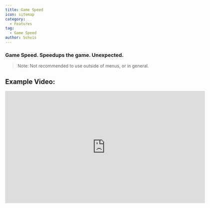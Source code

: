```yaml
---
title: Game Speed
icon: sitemap
category:
  - Features
tag:
  - Game Speed
author: Schvis
---
```


### Game Speed. Speedups the game. Unexpected.

>Note: Not recommended to use outside of menus, or in general.

## Example Video:

<iframe width="640" height="360" src="https://www.youtube.com/embed/MzXhudYkaDg?list=PL5eI1Tb64p56g27qfYk7VuFTz4FK6YrKa" title="Korepi - Game Speed" frameborder="0" allow="accelerometer; autoplay; clipboard-write; encrypted-media; gyroscope; picture-in-picture; web-share" allowfullscreen></iframe>